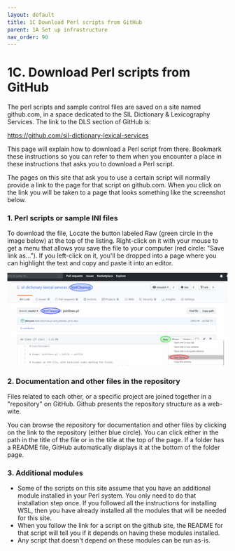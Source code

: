 ```yaml
---
layout: default
title: 1C Download Perl scripts from GitHub
parent: 1A Set up infrastructure
nav_order: 90
---
```

# 1C. Download Perl scripts from GitHub

The perl scripts and sample control files are saved on a site named github.com, in a space dedicated to the SIL Dictionary & Lexicography Services.  The link to the DLS section of GitHub is:

<https://github.com/sil-dictionary-lexical-services>

This page will explain how to download a Perl script from there.  Bookmark these instructions so you can refer to them when you encounter a place in these instructions that asks you to download a Perl script.

The pages on this site that ask you to use a certain script will normally provide a link to the page for that script on github.com. When you click on the link you will be taken to a page that looks something like the screenshot below.

### 1. Perl scripts or sample INI files

To download the file, Locate the button labeled Raw (green circle in the image below) at the top of the listing. Right-click on it with your mouse to get a menu that allows you save the file to your computer (red circle: "Save link as..."). If you left-click on it, you'll be dropped into a page where you can highlight the text and copy and paste it into an editor.

![A sample GitHub page of a perl script](assets/PerlScriptonGithub.png "The joinlines.pl script page on GitHub")

### 2. Documentation and other files in the repository

Files related to each other, or a specific project are joined together in a "repository" on GitHub. Github presents the repository structure as a web-wite.

You can browse the repository for documentation and other files by clicking on the link to the repository (either blue circle). You can click either in the path in the title of the file or in the title at the top of the page. If a folder has a README file, GitHub automatically displays it at the bottom of the folder page.

### 3. Additional modules

- Some of the scripts on this site assume that you have an additional module installed in your Perl system.  You only need to do that installation step once.  If you followed all the instructions for installing WSL, then you have already installed all the modules that will be needed for this site.
- When you follow the link for a script on the github site, the README for that script will tell you if it depends on having these modules installed.
- Any script that doesn't depend on these modules can be run as-is.
